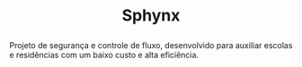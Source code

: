 # <p align="center"> Sphynx </p>
Projeto de segurança e controle de fluxo, desenvolvido para auxiliar escolas e residências com um baixo custo e alta eficiência.